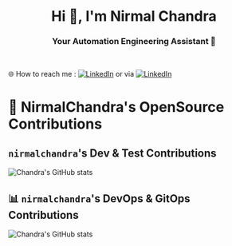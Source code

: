 <h1 align="center">Hi 👋, I'm Nirmal Chandra</h1>
<h3 align="center">Your Automation Engineering Assistant 💫</h3>

</br>

🌐 How to reach me : [![LinkedIn](https://img.shields.io/badge/Book%20a%20Free%20Meeting(15min)-8A2BE2)](https://calendar.app.google/V99mEP5YBxbQ5xig7) or via [![LinkedIn](https://img.shields.io/badge/LinkedIn-%230077B5.svg?logo=linkedin&logoColor=white)](https://linkedin.com/in/ncnayak)


# 🔆 NirmalChandra's OpenSource Contributions
## `nirmalchandra`'s Dev & Test Contributions
![Chandra's GitHub stats](https://github-readme-stats.vercel.app/api?include_all_commits=true&username=nirmalchandra&show_icons=true&theme=radical&hide_rank=true&hide=stars)

## 📊 `nirmalchandra`'s DevOps & GitOps Contributions
![Chandra's GitHub stats](https://github-readme-stats.vercel.app/api?include_all_commits=true&username=authorjapps&show_icons=true&theme=radical&hide_rank=false)

<!--
## 📊 Detailed Dev Stats:
![](https://github-readme-streak-stats.herokuapp.com/?user=nirmalchandra&theme=vision-friendly-dark&hide_border=false)<br/>
![](https://github-readme-stats.vercel.app/api/top-langs/?username=nirmalchandra&theme=vision-friendly-dark&hide_border=false&include_all_commits=true&count_private=false&layout=compact)
-->

<!--
## 📊 Detailed Ops Stats:
![](https://github-readme-streak-stats.herokuapp.com/?user=nirmalchandra&theme=vision-friendly-dark&hide_border=false)<br/>
![](https://github-readme-stats.vercel.app/api/top-langs/?username=nirmalchandra&theme=vision-friendly-dark&hide_border=false&include_all_commits=true&count_private=false&layout=compact)
-->

<!--
**nirmalchandra/nirmalchandra** is a ✨ _special_ ✨ repository because its `README.md` (this file) appears on your GitHub profile.

Here are some ideas to get you started:

- 🔭 I’m currently working on ...
- 🌱 I’m currently learning ...
- 👯 I’m looking to collaborate on ...
- 🤔 I’m looking for help with ...
- 💬 Ask me about ...
- 📫 How to reach me: ...
- 😄 Pronouns: ...
- ⚡ Fun fact: ...
-->
